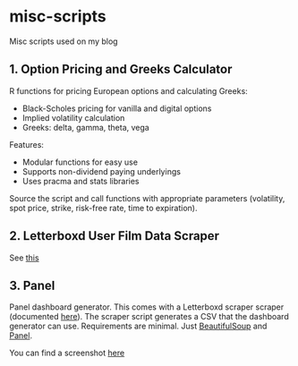 # misc-scripts
Misc scripts used on my blog

## 1. Option Pricing and Greeks Calculator
R functions for pricing European options and calculating Greeks:

- Black-Scholes pricing for vanilla and digital options
- Implied volatility calculation
- Greeks: delta, gamma, theta, vega

Features:

- Modular functions for easy use
- Supports non-dividend paying underlyings
- Uses pracma and stats libraries

Source the script and call functions with appropriate parameters (volatility, spot price, strike, risk-free rate, time to expiration).

## 2. Letterboxd User Film Data Scraper
See [this](https://ydkahin.github.io/posts/letterboxd-scraper-i/)

## 3. Panel
Panel dashboard generator. This comes with a Letterboxd scraper scraper (documented [here](https://ydkahin.github.io/posts/letterboxd-scraper-i/)). The scraper script generates a CSV that the dashboard generator can use.
Requirements are minimal. Just [BeautifulSoup](https://www.crummy.com/software/BeautifulSoup/bs4/doc/) and [Panel](https://panel.holoviz.org/). 

You can find a screenshot [here](https://i.imgur.com/V1vTFdu.png)

 
